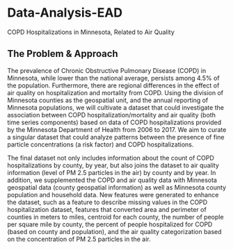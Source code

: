 # Data-Analysis-EAD
COPD Hospitalizations in Minnesota, Related to Air Quality

## The Problem & Approach
The prevalence of Chronic Obstructive Pulmonary Disease (COPD) in Minnesota, while lower than the national average, persists among 4.5% of the population. Furthermore, there are regional differences in the effect of air quality on hospitalization and mortality from COPD. Using the division of Minnesota counties as the geospatial unit, and the annual reporting of Minnesota populations, we will cultivate a dataset that could investigate the association between COPD hospitalization/mortality and air quality (both time series components) based on data of COPD hospitalizations provided by the Minnesota Department of Health from 2006 to 2017. We aim to curate a singular dataset that could analyze patterns between the presence of fine particle concentrations (a risk factor) and COPD hospitalizations.

The final dataset not only includes information about the count of COPD hospitalizations by county, by year, but also joins the dataset to air quality information (level of PM 2.5 particles in the air) by county and by year. In addition, we supplemented the COPD and air quality data with Minnesota geospatial data (county geospatial information) as well as Minnesota county population and household data. New features were generated to enhance the dataset, such as a feature to describe missing values in the COPD hospitalization dataset, features that converted area and perimeter of counties in meters to miles, centroid for each county, the number of people per square mile by county, the percent of people hospitalized for COPD (based on county and population), and the air quality categorization based on the concentration of PM 2.5 particles in the air.
